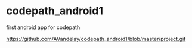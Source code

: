 codepath_android1
=================

first android app for codepath

https://github.com/AVandelay/codepath_android1/blob/master/project.gif
